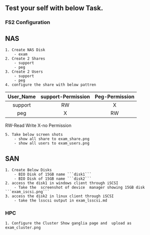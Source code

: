 ## Test your self with below  Task.

### FS2 Configuration
## NAS 
	1. Create NAS Disk 
		- exam
	2. Create 2 Shares 
		- support
		- peg
	3. Create 2 Users
		- support
		- peg
	4. configure the share with below pattren

|User_Name|support-Permission|Peg-Permission|
| :--------: | :---: | :---: |
| support    | RW    | X   |
| peg        | X     | RW  |

RW-Read Write
X-no Permission

	5. Take below screen shots
		- show all share to exam_share.png
		- show all users to exam_users.png
		
## SAN
	1. Create Below Disks
		- BIO Disk of 15GB name ```disk1```
		- BIO Disk of 15GB name ```disk2```
	2. access the disk1 in windows client through iSCSI
		- Take the  screenshot of device  manager showing 15GB disk ```exam_iscsi.png```
	3. access the disk2 in linux client through iSCSI
		- take the lsscsi output in exam_lsscsi.md
### HPC
	1. Configure the Cluster Show ganglia page and  upload as exam_cluster.png

 	

